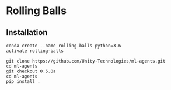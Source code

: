 # Rolling Balls 


## Installation

```
conda create --name rolling-balls python=3.6 
activate rolling-balls

```


```
git clone https://github.com/Unity-Technologies/ml-agents.git
cd ml-agents
git checkout 0.5.0a
cd ml-agents
pip install .
```